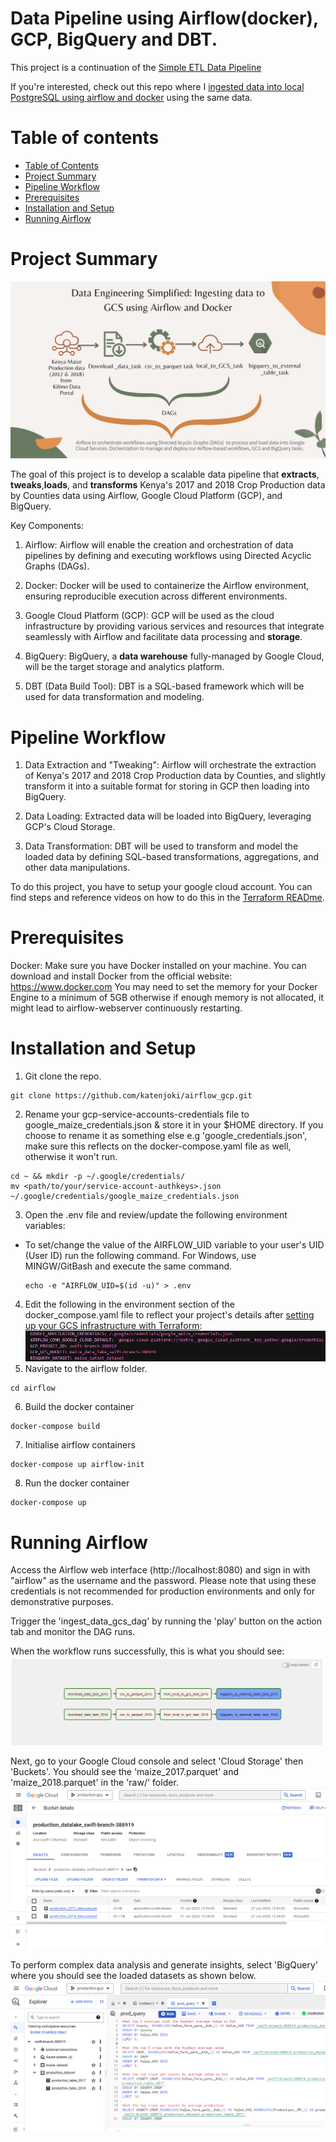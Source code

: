 #  Data Pipeline using Airflow(docker), GCP, BigQuery and DBT.

This project is a continuation of the [Simple ETL Data Pipeline](https://github.com/katenjoki/simple_data_pipeline)

If you're interested, check out this repo where I [ingested data into local PostgreSQL using airflow and docker](https://github.com/katenjoki/postgresql_airflow/tree/master) using the same data.

# Table of contents

- [Table of Contents](#Table-Of-Contents)
- [Project Summary](#project-summary)
- [Pipeline Workflow](#pipleine-workflow)
- [Prerequisites](#prerequisites)
- [Installation and Setup](#installation-and-setup)
- [Running Airflow](#running-airflow)

# Project Summary
![airflow_gcs.png](assets/airflow_gcs.png) 

The goal of this project is to develop a scalable data pipeline that **extracts**, **tweaks**,**loads**, and **transforms** Kenya's 2017 and 2018 Crop Production data by Counties data using Airflow, Google Cloud Platform (GCP), and BigQuery. 

Key Components:

1. Airflow: Airflow will enable the creation and orchestration of data pipelines by defining and executing workflows using Directed Acyclic Graphs (DAGs).

2. Docker: Docker will be used to containerize the Airflow environment, ensuring reproducible execution across different environments.

3. Google Cloud Platform (GCP): GCP will be used as the cloud infrastructure by providing various services and resources that integrate seamlessly with Airflow and facilitate data processing and **storage**.

4. BigQuery: BigQuery, a **data warehouse** fully-managed by Google Cloud, will be the target storage and analytics platform. 

5. DBT (Data Build Tool): DBT is a SQL-based framework which will be used for data transformation and modeling. 

# Pipeline Workflow

1. Data Extraction and "Tweaking": Airflow will orchestrate the extraction of Kenya's 2017 and 2018 Crop Production data by Counties, and slightly transform it into a suitable format for storing in GCP then loading into BigQuery.

2. Data Loading: Extracted data will be loaded into BigQuery, leveraging GCP's Cloud Storage.

3. Data Transformation: DBT will be used to transform and model the loaded data by defining SQL-based transformations, aggregations, and other data manipulations.

To do this project, you have to setup your google cloud account. You can find steps and reference videos on how to do this in the [Terraform READme](GCP_Terraform/terraform/READme.md).

# Prerequisites
Docker: Make sure you have Docker installed on your machine. You can download and install Docker from the official website: https://www.docker.com
You may need to set the memory for your Docker Engine to a minimum of 5GB otherwise if enough memory is not allocated, it might lead to airflow-webserver continuously restarting.

# Installation and Setup
1. Git clone the repo.
```
git clone https://github.com/katenjoki/airflow_gcp.git
```
2. Rename your gcp-service-accounts-credentials file to google_maize_credentials.json & store it in your $HOME directory. 
If you choose to rename it as something else e.g 'google_credentials.json', make sure this reflects on the docker-compose.yaml file as well, otherwise it won't run.
```
cd ~ && mkdir -p ~/.google/credentials/
mv <path/to/your/service-account-authkeys>.json ~/.google/credentials/google_maize_credentials.json
```
3. Open the .env file and review/update the following environment variables: <br>
* To set/change the value of the AIRFLOW_UID variable to your user's UID (User ID) run the following command. For Windows, use MINGW/GitBash and execute the same command.
    ```
    echo -e "AIRFLOW_UID=$(id -u)" > .env
    ```

4. Edit the following in the environment section of the docker_compose.yaml file to reflect your project's details after [setting up your GCS infrastructure with Terraform](GCP_Terraform/terraform/READme.md):
![environment](assets/environment.PNG)
5. Navigate to the airflow folder.
```
cd airflow
```
6. Build the docker container
```
docker-compose build
```
7. Initialise airflow containers
```
docker-compose up airflow-init
```
8. Run the docker container
```
docker-compose up
```

# Running Airflow
Access the Airflow web interface (http://localhost:8080) and sign in with "airflow" as the username and the password. Please note that using these credentials is not recommended for production environments and only for demonstrative purposes.

Trigger the 'ingest_data_gcs_dag' by running the 'play' button on the action tab and monitor the DAG runs.

When the workflow runs successfully, this is what you should see:
![airflow](assets/airflow.PNG)

Next, go to your Google Cloud console and select 'Cloud Storage' then 'Buckets'.
You should see the 'maize_2017.parquet' and 'maize_2018.parquet' in the 'raw/' folder.
![cloud_storage](assets/cloud_storage.PNG)

To perform complex data analysis and generate insights, select 'BigQuery' where you should see the loaded datasets as shown below.
![big_query](assets/bq.PNG)
